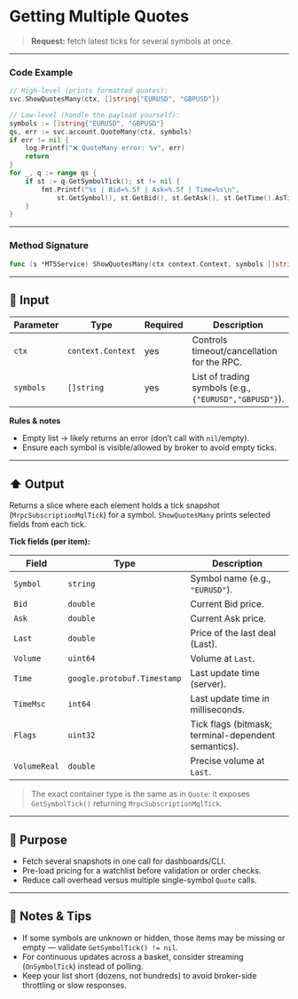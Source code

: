 # Getting Multiple Quotes

> **Request:** fetch latest ticks for several symbols at once.

---

### Code Example

```go
// High-level (prints formatted quotes):
svc.ShowQuotesMany(ctx, []string{"EURUSD", "GBPUSD"})

// Low-level (handle the payload yourself):
symbols := []string{"EURUSD", "GBPUSD"}
qs, err := svc.account.QuoteMany(ctx, symbols)
if err != nil {
    log.Printf("❌ QuoteMany error: %v", err)
    return
}
for _, q := range qs {
    if st := q.GetSymbolTick(); st != nil {
        fmt.Printf("%s | Bid=%.5f | Ask=%.5f | Time=%s\n",
            st.GetSymbol(), st.GetBid(), st.GetAsk(), st.GetTime().AsTime().Format("2006-01-02 15:04:05"))
    }
}
```

---

### Method Signature

```go
func (s *MT5Service) ShowQuotesMany(ctx context.Context, symbols []string)
```

---

## 🔽 Input

| Parameter | Type              | Required | Description                                            |
| --------- | ----------------- | -------- | ------------------------------------------------------ |
| `ctx`     | `context.Context` | yes      | Controls timeout/cancellation for the RPC.             |
| `symbols` | `[]string`        | yes      | List of trading symbols (e.g., `{"EURUSD","GBPUSD"}`). |

**Rules & notes**

* Empty list → likely returns an error (don’t call with `nil`/empty).
* Ensure each symbol is visible/allowed by broker to avoid empty ticks.

---

## ⬆️ Output

Returns a slice where each element holds a tick snapshot (`MrpcSubscriptionMqlTick`) for a symbol.
`ShowQuotesMany` prints selected fields from each tick.

**Tick fields (per item):**

| Field        | Type                        | Description                                         |
| ------------ | --------------------------- | --------------------------------------------------- |
| `Symbol`     | `string`                    | Symbol name (e.g., `"EURUSD"`).                     |
| `Bid`        | `double`                    | Current Bid price.                                  |
| `Ask`        | `double`                    | Current Ask price.                                  |
| `Last`       | `double`                    | Price of the last deal (Last).                      |
| `Volume`     | `uint64`                    | Volume at `Last`.                                   |
| `Time`       | `google.protobuf.Timestamp` | Last update time (server).                          |
| `TimeMsc`    | `int64`                     | Last update time in milliseconds.                   |
| `Flags`      | `uint32`                    | Tick flags (bitmask; terminal-dependent semantics). |
| `VolumeReal` | `double`                    | Precise volume at `Last`.                           |

> The exact container type is the same as in `Quote`: it exposes `GetSymbolTick()` returning `MrpcSubscriptionMqlTick`.

---

## 🎯 Purpose

* Fetch several snapshots in one call for dashboards/CLI.
* Pre-load pricing for a watchlist before validation or order checks.
* Reduce call overhead versus multiple single-symbol `Quote` calls.

---

## 🧩 Notes & Tips

* If some symbols are unknown or hidden, those items may be missing or empty — validate `GetSymbolTick() != nil`.
* For continuous updates across a basket, consider streaming (`OnSymbolTick`) instead of polling.
* Keep your list short (dozens, not hundreds) to avoid broker-side throttling or slow responses.
